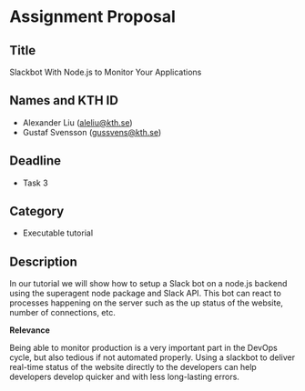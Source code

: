 # Assignment Proposal

## Title

Slackbot With Node.js to Monitor Your Applications

## Names and KTH ID

  - Alexander Liu (aleliu@kth.se)
  - Gustaf Svensson (gussvens@kth.se)

## Deadline

- Task 3

## Category

- Executable tutorial

## Description

In our tutorial we will show how to setup a Slack bot on a node.js backend using the superagent node package and Slack API. This bot can react to processes happening on the server such as the up status of the website, number of connections, etc.

**Relevance**

Being able to monitor production is a very important part in the DevOps cycle, but also tedious if not automated properly. Using a slackbot to deliver real-time status of the website directly to the developers can help developers develop quicker and with less long-lasting errors.
